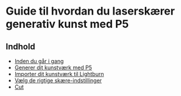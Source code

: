 # Guide til hvordan du laserskærer generativ kunst med P5

## Indhold
- [Inden du går i gang](#inden-du-går-i-gang)
- [Generer dit kunstværk med P5]()
- [Importer dit kunstværk til Lightburn]()
- [Vælg de rigtige skære-indstillinger]()
- [Cut]()